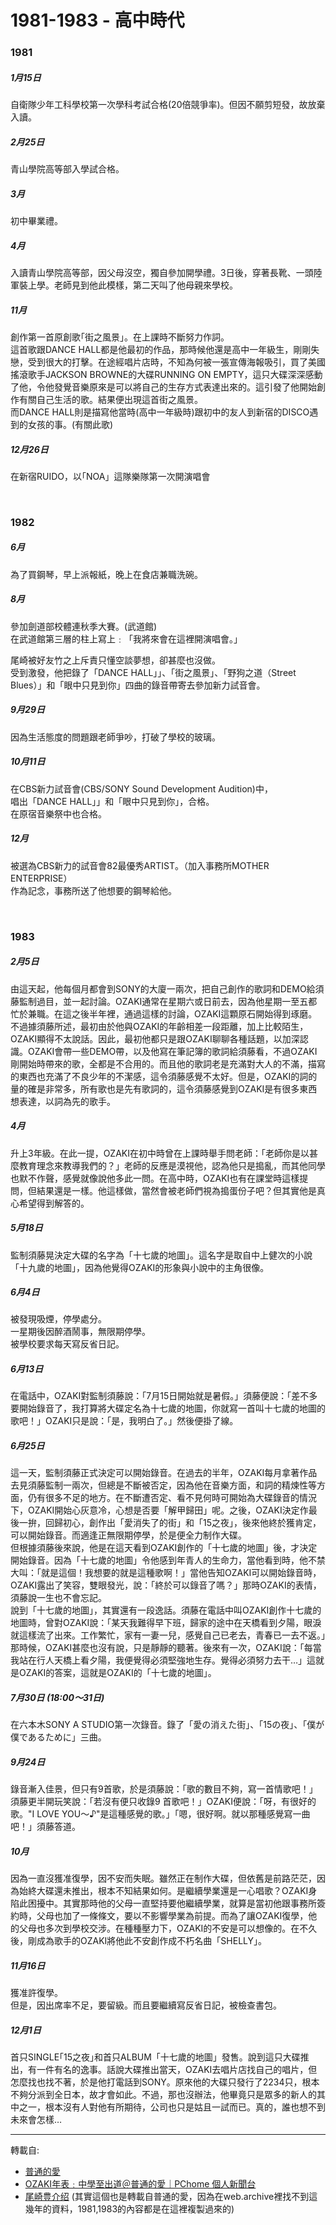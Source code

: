 # 1981-1983 - 高中時代

### 1981

##### 1月15日
自衛隊少年工科學校第一次學科考試合格(20倍競爭率)。但因不願剪短發，故放棄入讀。  

##### 2月25日
青山學院高等部入學試合格。

##### 3月
初中畢業禮。  

##### 4月
入讀青山學院高等部，因父母沒空，獨自參加開學禮。3日後，穿著長靴、一頭陸軍裝上學。老師見到他此模樣，第二天叫了他母親來學校。  

##### 11月
創作第一首原創歌｢街之風景｣。在上課時不斷努力作詞。  
這首歌跟DANCE HALL都是他最初的作品，那時候他還是高中一年級生，剛剛失戀，受到很大的打擊。在途經唱片店時，不知為何被一張宣傳海報吸引，買了美國搖滾歌手JACKSON BROWNE的大碟RUNNING ON EMPTY，這只大碟深深感動了他，令他發覺音樂原來是可以將自己的生存方式表達出來的。這引發了他開始創作有關自己生活的歌。結果便出現這首街之風景。  
而DANCE HALL則是描寫他當時(高中一年級時)跟初中的友人到新宿的DISCO遇到的女孩的事。(有關此歌)  

##### 12月26日
在新宿RUIDO，以｢NOA」這隊樂隊第一次開演唱會  

<br>

### 1982

##### 6月 
為了買鋼琴，早上派報紙，晚上在食店兼職洗碗。  

##### 8月
參加劍道部校體連秋季大賽。(武道館)  
在武道館第三層的柱上寫上﹕「我將來會在這裡開演唱會。」  

尾崎被好友竹之上斥責只懂空談夢想，卻甚麼也沒做。  
受到激發，他把錄了「DANCE HALL｣」、「街之風景」、「野狗之道（Street Blues）」和「眼中只見到你」四曲的錄音帶寄去參加新力試音會。  

##### 9月29日 
因為生活態度的問題跟老師爭吵，打破了學校的玻璃。   

##### 10月11日
在CBS新力試音會(CBS/SONY Sound Development Audition)中，  
唱出「DANCE HALL｣」和「眼中只見到你」，合格。  
在原宿音樂祭中也合格。  

##### 12月 
被選為CBS新力的試音會82最優秀ARTIST。（加入事務所MOTHER ENTERPRISE）  
作為記念，事務所送了他想要的鋼琴給他。  

<br>

### 1983

##### 2月5日
由這天起，他每個月都會到SONY的大廈一兩次，把自己創作的歌詞和DEMO給須藤監制過目，並一起討論。OZAKI通常在星期六或日前去，因為他星期一至五都忙於兼職。在這之後半年裡，通過這樣的討論，OZAKI這顆原石開始得到琢磨。  
不過據須藤所述，最初由於他與OZAKI的年齡相差一段距離，加上比較陌生，OZAKI顯得不太說話。因此，最初他都只是跟OZAKI聊聊各種話題，以加深認識。OZAKI會帶一些DEMO帶，以及他寫在筆記簿的歌詞給須藤看，不過OZAKI剛開始時帶來的歌，全都是不合用的。而且他的歌詞老是充滿對大人的不滿，描寫的東西也充滿了不良少年的不潔感，這令須藤感覺不太好。但是，OZAKI的詞的量的確是非常多，所有歌也是先有歌詞的，這令須藤感覺到OZAKI是有很多東西想表達，以詞為先的歌手。  

##### 4月
升上3年級。在此一提，OZAKI在初中時曾在上課時舉手問老師：「老師你是以甚麼教育理念來教導我們的？」老師的反應是漠視他，認為他只是搗亂，而其他同學也默不作聲，感覺就像說他多此一問。在高中時，OZAKI也有在課堂時這樣提問，但結果還是一樣。他這樣做，當然會被老師們視為搗蛋份子吧？但其實他是真心希望得到解答的。  

##### 5月18日
監制須藤晃決定大碟的名字為「十七歲的地圖」。這名字是取自中上健次的小說「十九歲的地圖」，因為他覺得OZAKI的形象與小說中的主角很像。  

##### 6月4日
被發現吸煙，停學處分。  
一星期後因醉酒鬧事，無限期停學。  
被學校要求每天寫反省日記。  

##### 6月13日
在電話中，OZAKI對監制須藤說：「7月15日開始就是暑假。」須藤便說：「差不多要開始錄音了，我打算將大碟定名為十七歲的地圖，你就寫一首叫十七歲的地圖的歌吧！」OZAKI只是說：「是，我明白了。」然後便掛了線。  

##### 6月25日
這一天，監制須藤正式決定可以開始錄音。在過去的半年，OZAKI每月拿著作品去見須藤監制一兩次，但總是不斷被否定，因為他在音樂方面，和詞的精煉性等方面，仍有很多不足的地方。在不斷遭否定、看不見何時可開始為大碟錄音的情況下，OZAKI開始心灰意冷，心想是否要「解甲歸田」呢。之後，OZAKI決定作最後一拚，回歸初心，創作出「愛消失了的街」和「15之夜」，後來他終於獲肯定，可以開始錄音。而適逢正無限期停學，於是便全力制作大碟。  
但根據須藤後來說，他是在這天看到OZAKI創作的「十七歲的地圖」後，才決定開始錄音。因為「十七歲的地圖」令他感到年青人的生命力，當他看到時，他不禁大叫：「就是這個！我想要的就是這種歌啊！」當他告知OZAKI可以開始錄音時，OZAKI露出了笑容，雙眼發光，說：「終於可以錄音了嗎？」那時OZAKI的表情，須藤說一生也不會忘記。  
說到「十七歲的地圖」，其實還有一段逸話。須藤在電話中叫OZAKI創作十七歲的地圖時，曾對OZAKI說：「某天我難得早下班，歸家的途中在天橋看到夕陽，眼淚就這樣流了出來。工作繁忙，家有一妻一兒，感覺自己已老去，青春已一去不返。」那時候，OZAKI甚麼也沒有說，只是靜靜的聽著。後來有一次，OZAKI說：「每當我站在行人天橋上看夕陽，我便覺得必須堅強地生存。覺得必須努力去干…」這就是OZAKI的答案，這就是OZAKI的「十七歲的地圖」。  

##### 7月30日 (18:00～31日)
在六本木SONY A STUDIO第一次錄音。錄了「愛の消えた街」、「15の夜」、「僕が僕であるために」三曲。  

##### 9月24日
錄音漸入佳景，但只有9首歌，於是須藤說：「歌的數目不夠，寫一首情歌吧！」須藤更半開玩笑說：「若沒有便只收錄9 首歌吧！」OZAKI便說：「呀，有很好的歌。"I LOVE YOU～♪"是這種感覺的歌。」「嗯，很好啊。就以那種感覺寫一曲吧！」須藤答道。  

##### 10月 
因為一直沒獲准復學，因不安而失眠。雖然正在制作大碟，但依舊是前路茫茫，因為始終大碟還未推出，根本不知結果如何。是繼續學業還是一心唱歌？OZAKI身陷此困擾中。其實那時他的父母一直堅持要他繼續學業，就算是當初他跟事務所簽約時，父母也加了一條條文，要以不影響學業為前提。而為了讓OZAKI復學，他的父母也多次到學校交涉。在種種壓力下，OZAKI的不安是可以想像的。在不久後，剛成為歌手的OZAKI將他此不安創作成不朽名曲「SHELLY」。  

##### 11月16日 
獲准許復學。  
但是，因出席率不足，要留級。而且要繼續寫反省日記，被檢查書包。  

##### 12月1日
首只SINGLE｢15之夜｣和首只ALBUM「十七歲的地圖」發售。說到這只大碟推出，有一件有名的逸事。話說大碟推出當天，OZAKI去唱片店找自己的唱片，但怎麼找也找不著，於是他打電話到SONY。原來他的大碟只發行了2234只，根本不夠分派到全日本，故才會如此。不過，那也沒辦法，他畢竟只是眾多的新人的其中之一，根本沒有人對他有所期待，公司也只是姑且一試而已。真的，誰也想不到未來會怎樣…  

---
轉載自:  
- [普通的愛](http://blog.yam.com/forgetnot/)
- [OZAKI年表﹕中學至出道＠普通的愛｜PChome 個人新聞台](http://mypaper.pchome.com.tw/forgetnot/post/1244746498)
- [尾崎豊介绍](https://tieba.baidu.com/p/310215223) (其實這個也是轉載自普通的愛，因為在web.archive裡找不到這幾年的資料，1981,1983的內容都是在這裡複製過來的)